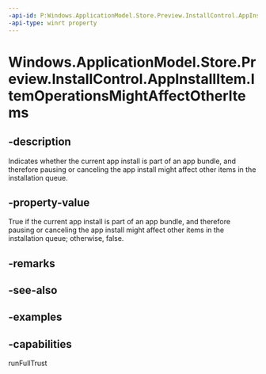 ```yaml
---
-api-id: P:Windows.ApplicationModel.Store.Preview.InstallControl.AppInstallItem.ItemOperationsMightAffectOtherItems
-api-type: winrt property
---
```


<!-- Property syntax.
public bool ItemOperationsMightAffectOtherItems { get; }
-->

# Windows.ApplicationModel.Store.Preview.InstallControl.AppInstallItem.ItemOperationsMightAffectOtherItems

## -description
Indicates whether the current app install is part of an app bundle, and therefore pausing or canceling the app install might affect other items in the installation queue.

## -property-value
True if the current app install is part of an app bundle, and therefore pausing or canceling the app install might affect other items in the installation queue; otherwise, false.

## -remarks

## -see-also

## -examples

## -capabilities
runFullTrust
